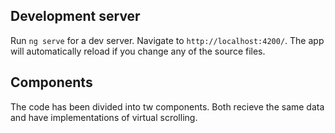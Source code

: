 ## Development server

Run `ng serve` for a dev server. Navigate to `http://localhost:4200/`. The app will automatically reload if you change any of the source files.

## Components

The code has been divided into tw components. Both recieve the same data and have implementations of virtual scrolling.


